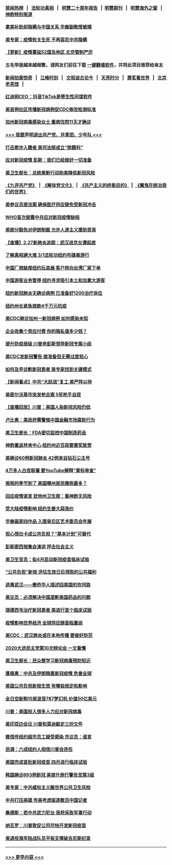 #### [禁闻热榜](热点新闻.md?=0)  &nbsp;&nbsp;|&nbsp;&nbsp; [法轮功真相](https://github.com/gfw-breaker/truth/blob/master/README.md?=0) &nbsp;&nbsp;|&nbsp;&nbsp; [明慧二十周年报告](https://github.com/gfw-breaker/mh-reports/blob/master/README.md?=0) &nbsp;&nbsp;|&nbsp;&nbsp;[明慧期刊](https://github.com/gfw-breaker/mh-qikan) &nbsp;&nbsp;|&nbsp;&nbsp; [明慧海外之窗](https://github.com/gfw-breaker/mh-news/blob/master/README.md?=0) &nbsp;&nbsp;|&nbsp;&nbsp; [神韵特别报道](https://github.com/gfw-breaker/mh-news/blob/master/shenyun.md?=0)
#### [拿美补助却隐瞒与中国关系 华裔副教授被捕](../pages/nsc412/n11901687.md?t=02281132) 
#### [美专家：疫情攸关生死 不再容忍中共隐瞒](../pages/nsc412/n11901694.md?t=02281132) 
#### [【更新】疫情蔓延52国及地区 北京管制严厉](../pages/nsc412/n11890652.md?t=02281132) 
#### 五毛举报越来越频繁，请网友们前往下载 [一键翻墙软件](https://github.com/gfw-breaker/ssr-accounts)，并将此项目推荐给亲友
#### [新闻拍案惊奇](https://github.com/gfw-breaker/banned-news/blob/master/pages/link4.md) &nbsp;&nbsp;|&nbsp;&nbsp; [江峰时刻](https://github.com/gfw-breaker/banned-news/blob/master/pages/link4.md) &nbsp;&nbsp;|&nbsp;&nbsp; [文昭谈古论今](https://github.com/gfw-breaker/banned-news/blob/master/pages/link4.md) &nbsp;&nbsp;|&nbsp;&nbsp; [天亮时分](https://github.com/gfw-breaker/banned-news/blob/master/pages/link4.md) &nbsp;&nbsp;|&nbsp;&nbsp; [萧茗看世界](https://github.com/gfw-breaker/banned-news/blob/master/pages/link4.md) &nbsp;&nbsp;|&nbsp;&nbsp; [北京老茶馆](https://github.com/gfw-breaker/banned-news/blob/master/pages/link4.md) &nbsp;&nbsp;|&nbsp;&nbsp; 
#### [红迪网CEO：抖音TikTok是寄生性间谍软件](../pages/nsc412/n11901675.md?t=02281132) 
#### [美首例社区传播新冠病例促CDC修改检测标准](../pages/nsc412/n11901490.md?t=02281132) 
#### [加州新冠病毒感染女士 重病住院11天才确诊](../pages/nsc412/n11901246.md?t=02281132) 
#### [>>> 我要声明退出共产党、共青团、少年队 <<<](https://github.com/begood0513/goodnews/blob/master/quit/letter.md) 
#### [打击欺诈入籍者 美司法部成立“除籍科”](../pages/nsc412/n11901364.md?t=02281132) 
#### [应对新冠疫情 彭斯：我们已经做好一切准备](../pages/nsc412/n11901268.md?t=02281132) 
#### [美卫生部长：总统果断行动助美降低新冠风险](../pages/nsc412/n11900906.md?t=02281132) 
#### [《九评共产党》](https://github.com/begood0513/9ping.md/blob/master/README.md) &nbsp;|&nbsp; [《解体党文化》](../../../../jtdwh.md/blob/master/README.md)  &nbsp;|&nbsp; [《共产主义的终极目的》](../../../../gczydzjmd.md/blob/master/README.md) &nbsp;|&nbsp; [《魔鬼在统治我们的世界》](../../../../mgztzwmdsj.md/blob/master/README.md) 
#### [美参议员提法案 确保医疗供应链免受新冠冲击](../pages/nsc412/n11901144.md?t=02281132) 
#### [WHO首次披露中共应对新冠疫情缺陷](../pages/nsc412/n11900978.md?t=02281132) 
#### [美部分豁免对伊朗制裁 允许人道主义援助贸易](../pages/nsc412/n11900859.md?t=02281132) 
#### [【直播】2.27新肺炎追踪：武汉进京女遭起底](../pages/nsc412/n11900415.md?t=02281132) 
#### [了解真相避大难  3/1法轮功纽约布碌崙游行](../pages/nsc412/n11899501.md?t=02281132) 
#### [中国厂商缺席纽约玩具展  客户转向台湾厂家下单](../pages/nsc412/n11899505.md?t=02281132) 
#### [中国游客业务暂停  纽约寻求吸引本土和加拿大游客](../pages/nsc412/n11899492.md?t=02281132) 
#### [纽约新冠肺炎无确诊病例  已准备好1200治疗床位](../pages/nsc412/n11899474.md?t=02281132) 
#### [纽约州长紧急拨款4千万元抗疫](../pages/nsc412/n11899477.md?t=02281132) 
#### [美CDC确诊加州一新冠病例 如何感染未知](../pages/nsc412/n11899165.md?t=02281132) 
#### [企业收集个资应付费 你的隐私值多少钱？](../pages/nsc412/n11898097.md?t=02281132) 
#### [提升防疫层级 川普命彭斯领导新冠专案小组](../pages/nsc412/n11898934.md?t=02281132) 
#### [美CDC发新冠警告 做准备但无需过度担心](../pages/nsc412/n11898923.md?t=02281132) 
#### [如何及早诊断新冠患者 美专家找到关键模式](../pages/nsc412/n11898626.md?t=02281132) 
#### [【新闻看点】中共“大跃进”复工 美严阵以待](../pages/nsc412/n11898221.md?t=02281132) 
#### [美密尔沃基市突发枪击案 5死枪手自戕](../pages/nsc412/n11898687.md?t=02281132) 
#### [【直播回放】川普：美国人染新冠风险仍低](../pages/nsc412/n11898088.md?t=02281132) 
#### [卢比奥：美政府需警惕中国金融市场腐败行为](../pages/nsc412/n11898327.md?t=02281132) 
#### [美卫生部长：FDA密切监控中国制造药品](../pages/nsc412/n11898231.md?t=02281132) 
#### [神韵重返林肯中心 纽约州近百政要褒奖致贺](../pages/nsc412/n11893366.md?t=02281132) 
#### [美确诊60例新冠肺炎 42例来自钻石公主号](../pages/nsc412/n11898098.md?t=02281132) 
#### [4万多人白宫联署 要YouTube解释“黄标审查”](../pages/nsc412/n11897803.md?t=02281132) 
#### [报税的季节到了 美国哪州居民缴税最多？](../pages/nsc412/n11897626.md?t=02281132) 
#### [回应疫情谣言 犹他州卫生部：看神韵无风险](../pages/nsc412/n11896078.md?t=02281132) 
#### [受大陆疫情影响  纽约生姜大蒜涨价](../pages/nsc412/n11896485.md?t=02281132) 
#### [华裔画家四作品  入围皇后区艺术委员会年展](../pages/nsc412/n11896497.md?t=02281132) 
#### [担心领白卡成公共负担？“基本计划”可替代](../pages/nsc412/n11896478.md?t=02281132) 
#### [彭斯密西根集会演讲 抨击社会主义](../pages/nsc412/n11896543.md?t=02281132) 
#### [美卫生官员：拟4月启动新冠疫苗临床试验](../pages/nsc412/n11896357.md?t=02281132) 
#### [“公共负担”新规  评估生效日后领取的公共福利](../pages/nsc412/n11893847.md?t=02281132) 
#### [逃离武汉——撤侨华人描述回美国的坎坷路](../pages/nsc412/n11895897.md?t=02281132) 
#### [美议员：必须解决中国垄断美国药品的问题](../pages/nsc412/n11895991.md?t=02281132) 
#### [瑞德西韦治疗新冠患者 美进行首个临床试验](../pages/nsc412/n11895845.md?t=02281132) 
#### [疫情影响世界经济 全球供应链面临重组](../pages/nsc412/n11895634.md?t=02281132) 
#### [美CDC：武汉肺炎或在本地传播 要做好防范](../pages/nsc412/n11895597.md?t=02281132) 
#### [2020大选民主党第10次辩论会 一文看懂](../pages/nsc412/n11895486.md?t=02281132) 
#### [美卫生部长：民众要学习新冠病毒预防知识](../pages/nsc412/n11895308.md?t=02281132) 
#### [蓬佩奥：中共及伊朗隐匿新冠疫情 危害全球](../pages/nsc412/n11895492.md?t=02281132) 
#### [美国公共负担新规生效 有哪些规定和影响](../pages/nsc412/n11893866.md?t=02281132) 
#### [全日空新购15架波音787梦幻机 价值50亿美元](../pages/nsc412/n11895154.md?t=02281132) 
#### [川普：美国投入很多人力应对新冠病毒](../pages/nsc412/n11894977.md?t=02281132) 
#### [美印双边会议 川普和莫迪敲定三份文件](../pages/nsc412/n11894247.md?t=02281132) 
#### [微信传纽约超市员工疑受感染  市议员：谣言](../pages/nsc412/n11893861.md?t=02281132) 
#### [民调：六成纽约人相信川普会连任](../pages/nsc412/n11893884.md?t=02281132) 
#### [美国完成首批新冠疫苗 四月进行临床试验](../pages/nsc412/n11893526.md?t=02281132) 
#### [韩国确诊893例新冠 美提升旅行警告至第3级](../pages/nsc412/n11893662.md?t=02281132) 
#### [美专家：中共威权主义酿世界公共卫生风险](../pages/nsc412/n11893474.md?t=02281132) 
#### [中共打压美媒 传美考虑驱逐数百中国记者](../pages/nsc412/n11893178.md?t=02281132) 
#### [桑德斯：若中共武力犯台 我将采取军事行动](../pages/nsc412/n11893282.md?t=02281132) 
#### [纳瓦罗：川普敦促公司尽快开发新冠疫苗](../pages/nsc412/n11893211.md?t=02281132) 
#### [美退役海军陆战队员平板支撑破吉尼斯纪录](../pages/nsc412/n11893022.md?t=02281132) 

----
#### [ >>> 更早内容 <<< ](../indexes/nsc412-earlier.md)

